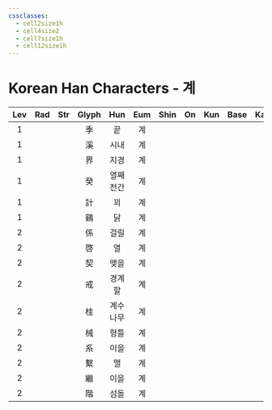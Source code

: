 ```yaml
---
cssclasses:
  - cell2size1h
  - cell4size2
  - cell7size1h
  - cell12size1h
---
```


# Korean Han Characters - 계

| Lev | Rad | Str | Glyph |  Hun  | Eum | Shin | On  | Kun | Base | Kana | Simp | Man | Can |
| :-: | :-: | :-: | :---: | :---: | :-: | :--: | :-: | :-: | :--: | :--: | :--: | :-: | :-: |
|  1  |     |     |   季   |   끝   |  계  |      |     |     |      |      |      |     |     |
|  1  |     |     |   溪   |  시내   |  계  |      |     |     |      |      |      |     |     |
|  1  |     |     |   界   |  지경   |  계  |      |     |     |      |      |      |     |     |
|  1  |     |     |   癸   | 열째 천간 |  계  |      |     |     |      |      |      |     |     |
|  1  |     |     |   計   |   꾀   |  계  |      |     |     |      |      |      |     |     |
|  1  |     |     |   鷄   |   닭   |  계  |      |     |     |      |      |      |     |     |
|  2  |     |     |   係   |  걸릴   |  계  |      |     |     |      |      |      |     |     |
|  2  |     |     |   啓   |   열   |  계  |      |     |     |      |      |      |     |     |
|  2  |     |     |   契   |  맺을   |  계  |      |     |     |      |      |      |     |     |
|  2  |     |     |   戒   |  경계할  |  계  |      |     |     |      |      |      |     |     |
|  2  |     |     |   桂   | 계수나무  |  계  |      |     |     |      |      |      |     |     |
|  2  |     |     |   械   |  형틀   |  계  |      |     |     |      |      |      |     |     |
|  2  |     |     |   系   |  이을   |  계  |      |     |     |      |      |      |     |     |
|  2  |     |     |   繫   |   맬   |  계  |      |     |     |      |      |      |     |     |
|  2  |     |     |   繼   |  이을   |  계  |      |     |     |      |      |      |     |     |
|  2  |     |     |   階   |  섬돌   |  계  |      |     |     |      |      |      |     |     |

